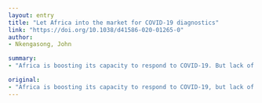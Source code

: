 ```yaml
---
layout: entry
title: "Let Africa into the market for COVID-19 diagnostics"
link: "https://doi.org/10.1038/d41586-020-01265-0"
author:
- Nkengasong, John

summary:
- "Africa is boosting its capacity to respond to COVID-19. But lack of solidarity will cost lives, warns Africa CDC head John Nkengasong. CDC chief is urging Africa to respond. Africa is struggling to respond, but lack of solid solidarity is costing lives. The CDC's CDC is not solid, but it is a threat to the CDC. South Africa has boosted its capacity.. if it responds, it will not be solid, he warns. African CDC heads. It is bolstering its response."

original:
- "Africa is boosting its capacity to respond to COVID-19, but lack of solidarity will cost lives, warns Africa CDC head John Nkengasong."
---
```


